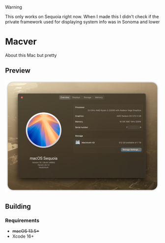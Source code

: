 > [!WARNING] 
> This only works on Sequoia right now. When I made this I didn't check if the private framework used for displaying system info was in Sonoma and lower

# Macver
About this Mac but pretty

## Preview
![](macver.png)

## Building
### Requirements
* ~~macOS 13.5+~~
* Xcode 16+
